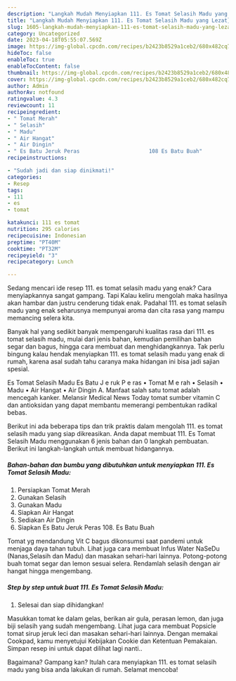 ```yaml
---
description: "Langkah Mudah Menyiapkan 111. Es Tomat Selasih Madu yang Lezat}"
title: "Langkah Mudah Menyiapkan 111. Es Tomat Selasih Madu yang Lezat}"
slug: 1605-langkah-mudah-menyiapkan-111-es-tomat-selasih-madu-yang-lezat
category: Uncategorized
date: 2023-04-18T05:55:07.569Z
image: https://img-global.cpcdn.com/recipes/b2423b8529a1ceb2/680x482cq70/111-es-tomat-selasih-madu-foto-resep-utama.jpg
hideToc: false
enableToc: true
enableTocContent: false
thumbnail: https://img-global.cpcdn.com/recipes/b2423b8529a1ceb2/680x482cq70/111-es-tomat-selasih-madu-foto-resep-utama.jpg
cover: https://img-global.cpcdn.com/recipes/b2423b8529a1ceb2/680x482cq70/111-es-tomat-selasih-madu-foto-resep-utama.jpg
author: Admin
authorAv: notfound
ratingvalue: 4.3
reviewcount: 11
recipeingredient:
- " Tomat Merah"
- " Selasih"
- " Madu"
- " Air Hangat"
- " Air Dingin"
- " Es Batu Jeruk Peras                      108 Es Batu Buah"
recipeinstructions:

- "Sudah jadi dan siap dinikmati!"
categories:
- Resep
tags:
- 111
- es
- tomat

katakunci: 111 es tomat 
nutrition: 295 calories
recipecuisine: Indonesian
preptime: "PT40M"
cooktime: "PT32M"
recipeyield: "3"
recipecategory: Lunch

---
```



Sedang mencari ide resep 111. es tomat selasih madu yang enak? Cara menyiapkannya sangat gampang. Tapi Kalau keliru mengolah maka hasilnya akan hambar dan justru cenderung tidak enak. Padahal 111. es tomat selasih madu yang enak seharusnya mempunyai aroma dan cita rasa yang mampu memancing selera kita.


Banyak hal yang sedikit banyak mempengaruhi kualitas rasa dari 111. es tomat selasih madu, mulai dari jenis bahan, kemudian pemilihan bahan segar dan bagus, hingga cara membuat dan menghidangkannya. Tak perlu bingung kalau hendak menyiapkan 111. es tomat selasih madu yang enak di rumah, karena asal sudah tahu caranya maka hidangan ini bisa jadi sajian spesial.

Es Tomat Selasih Madu Es Batu J e ruk P e ras • Tomat M e rah • Selasih • Madu • Air Hangat • Air Dingin A. Manfaat salah satu tomat adalah mencegah kanker. Melansir Medical News Today tomat sumber vitamin C dan antioksidan yang dapat membantu memerangi pembentukan radikal bebas.


Berikut ini ada beberapa tips dan trik praktis dalam mengolah 111. es tomat selasih madu yang siap dikreasikan. Anda dapat membuat 111. Es Tomat Selasih Madu menggunakan 6 jenis bahan dan 0 langkah pembuatan. Berikut ini langkah-langkah untuk membuat hidangannya.

<!--inarticleads1-->

##### Bahan-bahan dan bumbu yang dibutuhkan untuk menyiapkan 111. Es Tomat Selasih Madu:

1. Persiapkan  Tomat Merah
1. Gunakan  Selasih
1. Gunakan  Madu
1. Siapkan  Air Hangat
1. Sediakan  Air Dingin
1. Siapkan  Es Batu Jeruk Peras                      108. Es Batu Buah


Tomat yg mendandung Vit C bagus dikonsumsi saat pandemi untuk menjaga daya tahan tubuh. Lihat juga cara membuat Infus Water NaSeDu (Nanas,Selasih dan Madu) dan masakan sehari-hari lainnya. Potong-potong buah tomat segar dan lemon sesuai selera. Rendamlah selasih dengan air hangat hingga mengembang. 

<!--inarticleads2-->

##### Step by step untuk buat 111. Es Tomat Selasih Madu:


1. Selesai dan siap dihidangkan!

Masukkan tomat ke dalam gelas, berikan air gula, perasan lemon, dan juga biji selasih yang sudah mengembang. Lihat juga cara membuat Popsicle tomat sirup jeruk leci dan masakan sehari-hari lainnya. Dengan memakai Cookpad, kamu menyetujui Kebijakan Cookie dan Ketentuan Pemakaian. Simpan resep ini untuk dapat dilihat lagi nanti.. 

Bagaimana? Gampang kan? Itulah cara menyiapkan 111. es tomat selasih madu yang bisa anda lakukan di rumah. Selamat mencoba!
